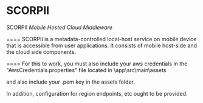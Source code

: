 SCORPII
====

SCORPII _Mobile Hosted Cloud Middleware_

====
SCORPII is a metadata-controlled local-host service on mobile
device that is accessible from user applications. It consists of
mobile host-side and the cloud side components.

====
For this to work, you must also include your aws credentials in the "AwsCredentials.properties" file located in \app\src\main\assets

and also include your .pem key in the assets folder.

In addition, configuration for region endpoints, etc ought to be provided.
